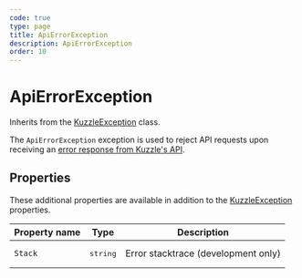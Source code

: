 ```yaml
---
code: true
type: page
title: ApiErrorException
description: ApiErrorException
order: 10
---
```


# ApiErrorException

Inherits from the [KuzzleException](/sdk/csharp/2/exceptions/kuzzle-exception) class.

The `ApiErrorException` exception is used to reject API requests upon receiving an [error response from Kuzzle's API](/core/2/api/essentials/errors/).

## Properties

These additional properties are available in addition to the [KuzzleException](/sdk/csharp/2/exceptions/kuzzle-exception) properties.

| Property name        | Type     | Description          |
| -------------------- | -------- | --------------------------------------- |
| `Stack`             | <pre>string</pre> | Error stacktrace (development only)      |

